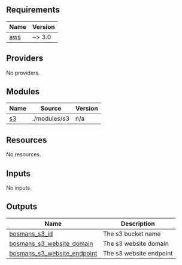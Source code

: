 <!-- BEGIN_TF_DOCS -->
## Requirements

| Name | Version |
|------|---------|
| <a name="requirement_aws"></a> [aws](#requirement\_aws) | ~> 3.0 |

## Providers

No providers.

## Modules

| Name | Source | Version |
|------|--------|---------|
| <a name="module_s3"></a> [s3](#module\_s3) | ./modules/s3 | n/a |

## Resources

No resources.

## Inputs

No inputs.

## Outputs

| Name | Description |
|------|-------------|
| <a name="output_bosmans_s3_id"></a> [bosmans\_s3\_id](#output\_bosmans\_s3\_id) | The s3 bucket name |
| <a name="output_bosmans_s3_website_domain"></a> [bosmans\_s3\_website\_domain](#output\_bosmans\_s3\_website\_domain) | The s3 website domain |
| <a name="output_bosmans_s3_website_endpoint"></a> [bosmans\_s3\_website\_endpoint](#output\_bosmans\_s3\_website\_endpoint) | The s3 website endpoint |
<!-- END_TF_DOCS -->